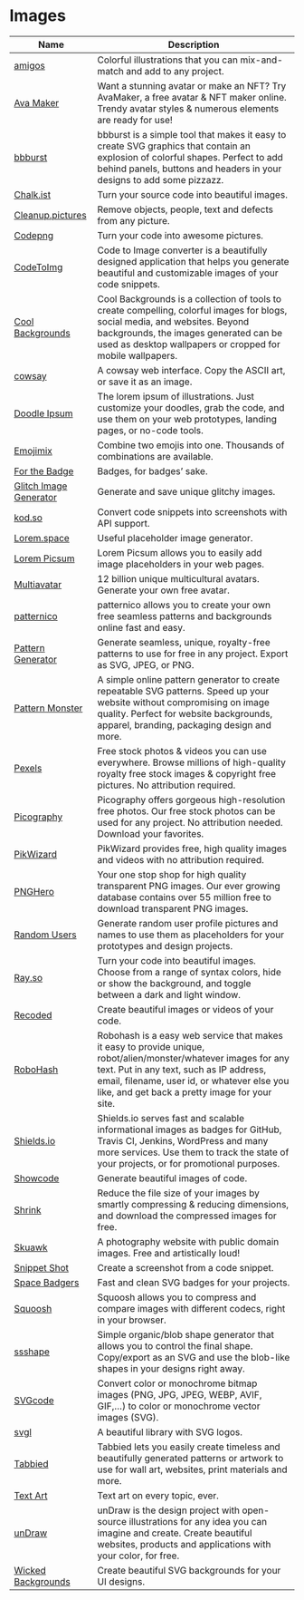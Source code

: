 # Images

| Name | Description |
| --- | --- |
| [amigos](https://amigos.blush.design/) | Colorful illustrations that you can mix-and-match and add to any project. |
| [Ava Maker](https://avamake.com/) | Want a stunning avatar or make an NFT? Try AvaMaker, a free avatar & NFT maker online. Trendy avatar styles & numerous elements are ready for use! |
| [bbburst](https://fffuel.co/bbburst/) | bbburst is a simple tool that makes it easy to create SVG graphics that contain an explosion of colorful shapes. Perfect to add behind panels, buttons and headers in your designs to add some pizzazz. |
| [Chalk.ist](https://chalk.ist/) | Turn your source code into beautiful images. |
| [Cleanup.pictures](https://cleanup.pictures/) | Remove objects, people, text and defects from any picture. |
| [Codepng](https://www.codepng.app/) | Turn your code into awesome pictures. |
| [CodeToImg](https://codetoimg.com/) | Code to Image converter is a beautifully designed application that helps you generate beautiful and customizable images of your code snippets. |
| [Cool Backgrounds](https://coolbackgrounds.io/) | Cool Backgrounds is a collection of tools to create compelling, colorful images for blogs, social media, and websites. Beyond backgrounds, the images generated can be used as desktop wallpapers or cropped for mobile wallpapers. |
| [cowsay](https://cowsay-svelte.vercel.app/) | A cowsay web interface. Copy the ASCII art, or save it as an image. |
| [Doodle Ipsum](https://doodleipsum.com/) | The lorem ipsum of illustrations. Just customize your doodles, grab the code, and use them on your web prototypes, landing pages, or no-code tools. |
| [Emojimix](https://tikolu.net/emojimix) | Combine two emojis into one. Thousands of combinations are available. |
| [For the Badge](https://forthebadge.com/) | Badges, for badges’ sake. |
| [Glitch Image Generator](https://glitchyimage.com/) | Generate and save unique glitchy images. |
| [kod.so](https://kod.so/) | Convert code snippets into screenshots with API support. |
| [Lorem.space](https://lorem.space/) | Useful placeholder image generator. |
| [Lorem Picsum](https://picsum.photos/) | Lorem Picsum allows you to easily add image placeholders in your web pages. |
| [Multiavatar](https://multiavatar.com/) | 12 billion unique multicultural avatars. Generate your own free avatar. |
| [patternico](https://patternico.com/) | patternico allows you to create your own free seamless patterns and backgrounds online fast and easy. |
| [Pattern Generator](https://doodad.dev/pattern-generator/) | Generate seamless, unique, royalty-free patterns to use for free in any project. Export as SVG, JPEG, or PNG. |
| [Pattern Monster](https://pattern.monster/) | A simple online pattern generator to create repeatable SVG patterns. Speed up your website without compromising on image quality. Perfect for website backgrounds, apparel, branding, packaging design and more. |
| [Pexels](https://www.pexels.com/) | Free stock photos & videos you can use everywhere. Browse millions of high-quality royalty free stock images & copyright free pictures. No attribution required. |
| [Picography](https://picography.co/) | Picography offers gorgeous high-resolution free photos. Our free stock photos can be used for any project. No attribution needed. Download your favorites. |
| [PikWizard](https://pikwizard.com/) | PikWizard provides free, high quality images and videos with no attribution required. |
| [PNGHero](https://pnghero.com/) | Your one stop shop for high quality transparent PNG images. Our ever growing database contains over 55 million free to download transparent PNG images. |
| [Random Users](https://xsgames.co/randomusers/) | Generate random user profile pictures and names to use them as placeholders for your prototypes and design projects. |
| [Ray.so](https://ray.so/) | Turn your code into beautiful images. Choose from a range of syntax colors, hide or show the background, and toggle between a dark and light window. |
| [Recoded](https://recoded.netlify.app/) | Create beautiful images or videos of your code. |
| [RoboHash](https://robohash.org/) | Robohash is a easy web service that makes it easy to provide unique, robot/alien/monster/whatever images for any text. Put in any text, such as IP address, email, filename, user id, or whatever else you like, and get back a pretty image for your site. |
| [Shields.io](https://shields.io/) | Shields.io serves fast and scalable informational images as badges for GitHub, Travis CI, Jenkins, WordPress and many more services. Use them to track the state of your projects, or for promotional purposes. |
| [Showcode](https://showcode.app/) | Generate beautiful images of code. |
| [Shrink](https://www.shrink.media/) | Reduce the file size of your images by smartly compressing & reducing dimensions, and download the compressed images for free. |
| [Skuawk](https://skuawk.com/) | A photography website with public domain images. Free and artistically loud! |
| [Snippet Shot](https://www.snippetshot.com/) | Create a screenshot from a code snippet. |
| [Space Badgers](https://badgers.space/) | Fast and clean SVG badges for your projects. |
| [Squoosh](https://squoosh.app/) | Squoosh allows you to compress and compare images with different codecs, right in your browser. |
| [ssshape](https://fffuel.co/ssshape/) | Simple organic/blob shape generator that allows you to control the final shape. Copy/export as an SVG and use the blob-like shapes in your designs right away. |
| [SVGcode](https://svgco.de/) | Convert color or monochrome bitmap images (PNG, JPG, JPEG, WEBP, AVIF, GIF,…) to color or monochrome vector images (SVG). |
| [svgl](https://svgl.app/) | A beautiful library with SVG logos. |
| [Tabbied](https://tabbied.com/) | Tabbied lets you easily create timeless and beautifully generated patterns or artwork to use for wall art, websites, print materials and more. |
| [Text Art](https://textart.sh/) | Text art on every topic, ever. |
| [unDraw](https://undraw.co/) | unDraw is the design project with open-source illustrations for any idea you can imagine and create. Create beautiful websites, products and applications with your color, for free. |
| [Wicked Backgrounds](https://wickedbackgrounds.com/) | Create beautiful SVG backgrounds for your UI designs. | 